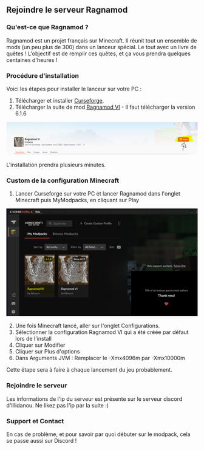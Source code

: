 ## Rejoindre le serveur Ragnamod

### Qu'est-ce que Ragnamod ?

Ragnamod est un projet français sur Minecraft. Il réunit tout un ensemble de mods (un peu plus de 300) dans un lanceur spécial. Le tout avec un livre de quêtes !
L'objectif est de remplir ces quêtes, et ça vous prendra quelques centaines d'heures !

### Procédure d'installation

Voici les étapes pour installer le lanceur sur votre PC :
1. Télécharger et installer [Curseforge](https://download.curseforge.com/ "Curseforge").
2. Télécharger la suite de mod [Ragnamod VI](https://www.curseforge.com/minecraft/modpacks/ragnamod-vi "Ragnamod VI") - Il faut télécharger la version 6.1.6

![install](/images/install.png)

L'installation prendra plusieurs minutes.

### Custom de la configuration Minecraft 

1. Lancer Curseforge sur votre PC et lancer Ragnamod dans l'onglet Minecraft puis MyModpacks, en cliquant sur Play

![modpack](/images/launchModpack.png)

2. Une fois Minecraft lancé, aller sur l'onglet Configurations.
3. Sélectionner la configuration Ragnamod VI qui a été créée par défaut lors de l'install
4. Cliquer sur Modifier
5. Cliquer sur Plus d'options
6. Dans Arguments JVM : Remplacer le -Xmx4096m par -Xmx10000m

Cette étape sera à faire à chaque lancement du jeu probablement.

### Rejoindre le serveur

Les informations de l'ip du serveur est présente sur le serveur discord d'Illidanou.
Ne likez pas l'ip par la suite :)

### Support et Contact

En cas de problème, et pour savoir par quoi débuter sur le modpack, cela se passe aussi sur Discord !
